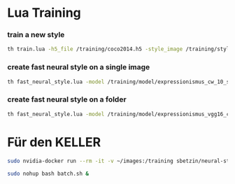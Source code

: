 # Lua Training
### train a new style
```bash
th train.lua -h5_file /training/coco2014.h5 -style_image /training/style/expressionismus.jpg -content_weights 10 -style_weights 10 -loss_network vgg16.t7 -checkpoint_name /training/model/expressionismus_cw_10_sw_10 -checkpoint_every 500
```
### create fast neural style on a single image
```bash
th fast_neural_style.lua -model /training/model/expressionismus_cw_10_sw_50.t7 -input_image /training/in/Ana.jpg -output_image /training/out/Ana.jpg -image_size 0 -timing 0 -median_filter 0 -gpu 0 
```
### create fast neural style on a folder
```bash
th fast_neural_style.lua -model /training/model/expressionismus_vgg16_cw_0.1_sw_1_size_512.t7 -input_dir /training/in/ -output_dir /training/out/ -image_size 0 -timing 0 -median_filter 0 -gpu 0
```

# Für den KELLER
```bash
sudo nvidia-docker run --rm -it -v ~/images:/training sbetzin/neural-style-python --content_img /training/in/e_r_pool.JPG --style_imgs /training/style/comic_style_1.jpg --max_size 1200 --max_iterations 500 --img_output_dir /training/out --content_weight 1 --style_weight 10000 --original_colors --verbose --pooling_type max --img_name /training/out/e_r_pool_comic_style_1_cw_1_sw_10000_pooling_max

sudo nohup bash batch.sh &
```